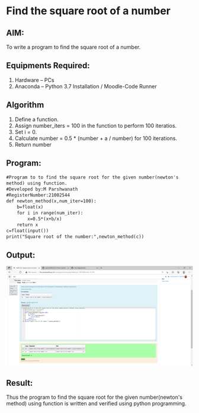# Find the square root of a number

## AIM:
To write a program to find the square root of a number.

## Equipments Required:
1. Hardware – PCs
2. Anaconda – Python 3.7 Installation / Moodle-Code Runner

## Algorithm
1. Define a function.
2. Assign number_iters = 100 in the function to perform 100 iteratios.
3. Set i = 0.
4. Calculate  number = 0.5 * (number + a / number) for 100 iterations.
5. Return number

## Program:

~~~
#Program to to find the square root for the given number(newton's method) using function.
#Developed by:M Parshwanath
#RegisterNumber:21002544
def newton_method(x,num_iter=100):
    b=float(x)
    for i in range(num_iter):
        x=0.5*(x+b/x)
    return x
c=float(input())
print("Square root of the number:",newton_method(c))
~~~
## Output:
![github](square.png)


## Result:
Thus the program to find the square root for the given number(newton's method) using function is written and verified using python programming.

